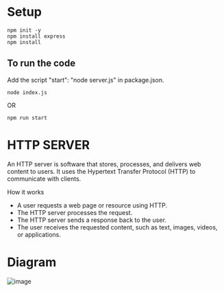 # Setup
```
npm init -y
npm install express
npm install
```

## To run the code
Add the script "start": "node server.js" in package.json.
```
node index.js
```
 OR
```
npm run start
```

# HTTP SERVER
An HTTP server is software that stores, processes, and delivers web content to users. It uses the Hypertext Transfer Protocol (HTTP) to communicate with clients. 

How it works 

- A user requests a web page or resource using HTTP.
- The HTTP server processes the request.
- The HTTP server sends a response back to the user.
- The user receives the requested content, such as text, images, videos, or applications.




 # Diagram
  
 ![image](https://github.com/user-attachments/assets/400a8980-9b2d-472a-8447-3970b6dcd0f6)
